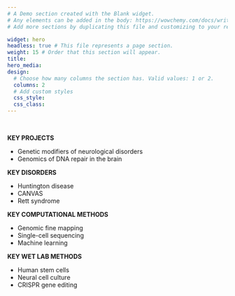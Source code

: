 ```yaml
---
# A Demo section created with the Blank widget.
# Any elements can be added in the body: https://wowchemy.com/docs/writing-markdown-latex/
# Add more sections by duplicating this file and customizing to your requirements.

widget: hero
headless: true # This file represents a page section.
weight: 15 # Order that this section will appear.
title:
hero_media:
design:
  # Choose how many columns the section has. Valid values: 1 or 2.
  columns: 2
  # Add custom styles
  css_style:
  css_class:
---
```


<br>

**KEY PROJECTS**
- Genetic modifiers of neurological disorders
- Genomics of DNA repair in the brain

**KEY DISORDERS**
- Huntington disease
- CANVAS
- Rett syndrome

**KEY COMPUTATIONAL METHODS**
- Genomic fine mapping
- Single-cell sequencing
- Machine learning

**KEY WET LAB METHODS**
- Human stem cells
- Neural cell culture
- CRISPR gene editing
